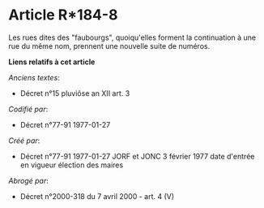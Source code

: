 # Article R*184-8

Les rues dites des "faubourgs", quoiqu'elles forment la continuation à une rue du même nom, prennent une nouvelle suite de
numéros.

**Liens relatifs à cet article**

_Anciens textes_:

  - Décret n°15 pluviôse an XII art. 3

_Codifié par_:

  - Décret n°77-91 1977-01-27

_Créé par_:

  - Décret n°77-91 1977-01-27 JORF et JONC 3 février 1977 date d'entrée en vigueur élection des maires

_Abrogé par_:

  - Décret n°2000-318 du 7 avril 2000 - art. 4 (V)
